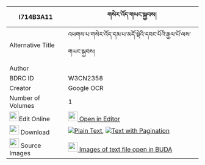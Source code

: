 |I714B3A11|གསེར་འོད་གཡང་སྐྱབས། 
| --- | --- 
|Alternative Title |འཕགས་པ་གསེར་འོད་དམ་པ་མདོ་སྡེའི་དབང་པོའི་རྒྱལ་པོ་ལས་གཡང་སྐྱབས།
|Author | 
|BDRC ID | W3CN2358
|Creator | Google OCR
|Number of Volumes| 1
|<img width="25" src="https://img.icons8.com/color/25/000000/edit-property.png">Edit Online| [<img width="25" src="https://avatars.githubusercontent.com/u/45091458?s=200&v=4"> Open in Editor](http://editor.openpecha.org/I714B3A11)
|<img width="25" src="https://img.icons8.com/fluent/48/000000/download-2.png"/>  Download | [![](https://img.icons8.com/color/20/000000/txt.png)Plain Text](https://github.com/Openpecha/I714B3A11/releases/download/v1/sero_yang_kyab_plain_I714B3A11.zip), [![](https://img.icons8.com/color/20/000000/txt.png)Text with Pagination](https://github.com/Openpecha/I714B3A11/releases/download/v1/sero_yang_kyab_pages_I714B3A11.zip)
|<img width="25" src="https://img.icons8.com/plasticine/100/000000/pictures-folder.png"/>  Source Images | [<img width="25" src="https://library.bdrc.io/icons/BUDA-small.svg"> Images of text file open in BUDA](https://library.bdrc.io/show/bdr:W3CN2358)